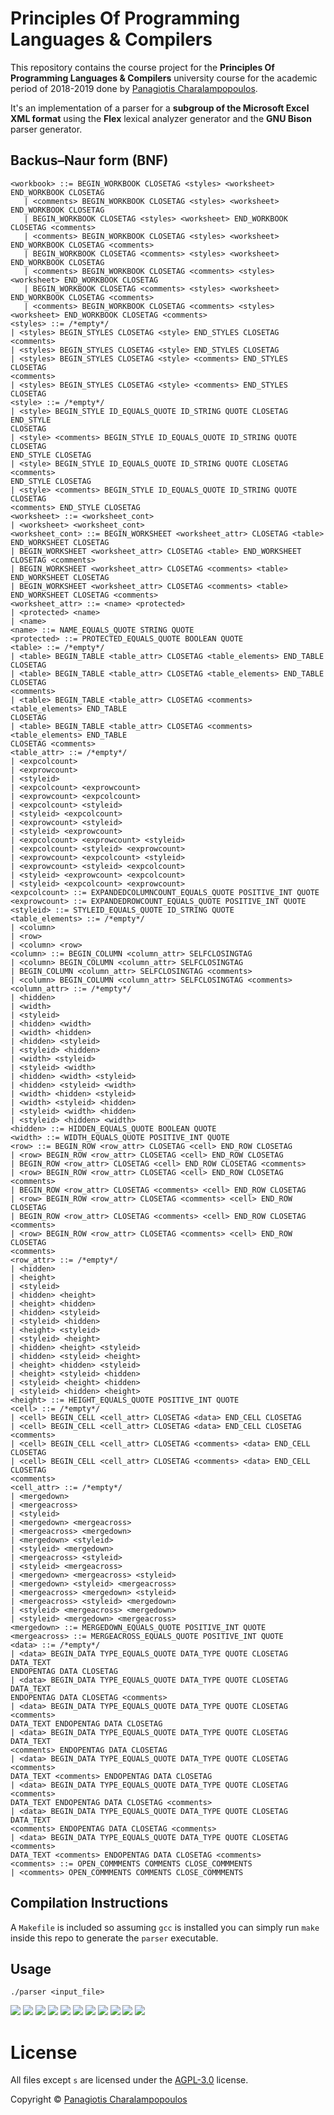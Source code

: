 # Principles Of Programming Languages & Compilers

This repository contains the course project for the **Principles Of Programming Languages & Compilers**
university course for the academic period of 2018-2019 done by <a
href="https://github.com/PARVD0XSVPR3ME">Panagiotis Charalampopoulos</a>.

It's an implementation of a parser for a **subgroup of the Microsoft Excel XML format** using the **Flex**
lexical analyzer generator and the **GNU Bison** parser generator.

## Backus–Naur form (BNF)

```
<workbook> ::= BEGIN_WORKBOOK CLOSETAG <styles> <worksheet> END_WORKBOOK CLOSETAG
   | <comments> BEGIN_WORKBOOK CLOSETAG <styles> <worksheet> END_WORKBOOK CLOSETAG
   | BEGIN_WORKBOOK CLOSETAG <styles> <worksheet> END_WORKBOOK CLOSETAG <comments>
   | <comments> BEGIN_WORKBOOK CLOSETAG <styles> <worksheet> END_WORKBOOK CLOSETAG <comments>
   | BEGIN_WORKBOOK CLOSETAG <comments> <styles> <worksheet> END_WORKBOOK CLOSETAG
   | <comments> BEGIN_WORKBOOK CLOSETAG <comments> <styles> <worksheet> END_WORKBOOK CLOSETAG
   | BEGIN_WORKBOOK CLOSETAG <comments> <styles> <worksheet> END_WORKBOOK CLOSETAG <comments>
   | <comments> BEGIN_WORKBOOK CLOSETAG <comments> <styles> <worksheet> END_WORKBOOK CLOSETAG <comments>
<styles> ::= /*empty*/
| <styles> BEGIN_STYLES CLOSETAG <style> END_STYLES CLOSETAG <comments>
| <styles> BEGIN_STYLES CLOSETAG <style> END_STYLES CLOSETAG
| <styles> BEGIN_STYLES CLOSETAG <style> <comments> END_STYLES CLOSETAG
<comments>
| <styles> BEGIN_STYLES CLOSETAG <style> <comments> END_STYLES CLOSETAG
<style> ::= /*empty*/
| <style> BEGIN_STYLE ID_EQUALS_QUOTE ID_STRING QUOTE CLOSETAG END_STYLE
CLOSETAG
| <style> <comments> BEGIN_STYLE ID_EQUALS_QUOTE ID_STRING QUOTE CLOSETAG
END_STYLE CLOSETAG
| <style> BEGIN_STYLE ID_EQUALS_QUOTE ID_STRING QUOTE CLOSETAG <comments>
END_STYLE CLOSETAG
| <style> <comments> BEGIN_STYLE ID_EQUALS_QUOTE ID_STRING QUOTE CLOSETAG
<comments> END_STYLE CLOSETAG
<worksheet> ::= <worksheet_cont>
| <worksheet> <worksheet_cont>
<worksheet_cont> ::= BEGIN_WORKSHEET <worksheet_attr> CLOSETAG <table>
END_WORKSHEET CLOSETAG
| BEGIN_WORKSHEET <worksheet_attr> CLOSETAG <table> END_WORKSHEET
CLOSETAG <comments>
| BEGIN_WORKSHEET <worksheet_attr> CLOSETAG <comments> <table>
END_WORKSHEET CLOSETAG
| BEGIN_WORKSHEET <worksheet_attr> CLOSETAG <comments> <table>
END_WORKSHEET CLOSETAG <comments>
<worksheet_attr> ::= <name> <protected>
| <protected> <name>
| <name>
<name> ::= NAME_EQUALS_QUOTE STRING QUOTE
<protected> ::= PROTECTED_EQUALS_QUOTE BOOLEAN QUOTE
<table> ::= /*empty*/
| <table> BEGIN_TABLE <table_attr> CLOSETAG <table_elements> END_TABLE CLOSETAG
| <table> BEGIN_TABLE <table_attr> CLOSETAG <table_elements> END_TABLE CLOSETAG
<comments>
| <table> BEGIN_TABLE <table_attr> CLOSETAG <comments> <table_elements> END_TABLE
CLOSETAG
| <table> BEGIN_TABLE <table_attr> CLOSETAG <comments> <table_elements> END_TABLE
CLOSETAG <comments>
<table_attr> ::= /*empty*/
| <expcolcount>
| <exprowcount>
| <styleid>
| <expcolcount> <exprowcount>
| <exprowcount> <expcolcount>
| <expcolcount> <styleid>
| <styleid> <expcolcount>
| <exprowcount> <styleid>
| <styleid> <exprowcount>
| <expcolcount> <exprowcount> <styleid>
| <expcolcount> <styleid> <exprowcount>
| <exprowcount> <expcolcount> <styleid>
| <exprowcount> <styleid> <expcolcount>
| <styleid> <exprowcount> <expcolcount>
| <styleid> <expcolcount> <exprowcount>
<expcolcount> ::= EXPANDEDCOLUMNCOUNT_EQUALS_QUOTE POSITIVE_INT QUOTE
<exprowcount> ::= EXPANDEDROWCOUNT_EQUALS_QUOTE POSITIVE_INT QUOTE
<styleid> ::= STYLEID_EQUALS_QUOTE ID_STRING QUOTE
<table_elements> ::= /*empty*/
| <column>
| <row>
| <column> <row>
<column> ::= BEGIN_COLUMN <column_attr> SELFCLOSINGTAG
| <column> BEGIN_COLUMN <column_attr> SELFCLOSINGTAG
| BEGIN_COLUMN <column_attr> SELFCLOSINGTAG <comments>
| <column> BEGIN_COLUMN <column_attr> SELFCLOSINGTAG <comments>
<column_attr> ::= /*empty*/
| <hidden>
| <width>
| <styleid>
| <hidden> <width>
| <width> <hidden>
| <hidden> <styleid>
| <styleid> <hidden>
| <width> <styleid>
| <styleid> <width>
| <hidden> <width> <styleid>
| <hidden> <styleid> <width>
| <width> <hidden> <styleid>
| <width> <styleid> <hidden>
| <styleid> <width> <hidden>
| <styleid> <hidden> <width>
<hidden> ::= HIDDEN_EQUALS_QUOTE BOOLEAN QUOTE
<width> ::= WIDTH_EQUALS_QUOTE POSITIVE_INT QUOTE
<row> ::= BEGIN_ROW <row_attr> CLOSETAG <cell> END_ROW CLOSETAG
| <row> BEGIN_ROW <row_attr> CLOSETAG <cell> END_ROW CLOSETAG
| BEGIN_ROW <row_attr> CLOSETAG <cell> END_ROW CLOSETAG <comments>
| <row> BEGIN_ROW <row_attr> CLOSETAG <cell> END_ROW CLOSETAG <comments>
| BEGIN_ROW <row_attr> CLOSETAG <comments> <cell> END_ROW CLOSETAG
| <row> BEGIN_ROW <row_attr> CLOSETAG <comments> <cell> END_ROW CLOSETAG
| BEGIN_ROW <row_attr> CLOSETAG <comments> <cell> END_ROW CLOSETAG <comments>
| <row> BEGIN_ROW <row_attr> CLOSETAG <comments> <cell> END_ROW CLOSETAG
<comments>
<row_attr> ::= /*empty*/
| <hidden>
| <height>
| <styleid>
| <hidden> <height>
| <height> <hidden>
| <hidden> <styleid>
| <styleid> <hidden>
| <height> <styleid>
| <styleid> <height>
| <hidden> <height> <styleid>
| <hidden> <styleid> <height>
| <height> <hidden> <styleid>
| <height> <styleid> <hidden>
| <styleid> <height> <hidden>
| <styleid> <hidden> <height>
<height> ::= HEIGHT_EQUALS_QUOTE POSITIVE_INT QUOTE
<cell> ::= /*empty*/
| <cell> BEGIN_CELL <cell_attr> CLOSETAG <data> END_CELL CLOSETAG
| <cell> BEGIN_CELL <cell_attr> CLOSETAG <data> END_CELL CLOSETAG <comments>
| <cell> BEGIN_CELL <cell_attr> CLOSETAG <comments> <data> END_CELL CLOSETAG
| <cell> BEGIN_CELL <cell_attr> CLOSETAG <comments> <data> END_CELL CLOSETAG
<comments>
<cell_attr> ::= /*empty*/
| <mergedown>
| <mergeacross>
| <styleid>
| <mergedown> <mergeacross>
| <mergeacross> <mergedown>
| <mergedown> <styleid>
| <styleid> <mergedown>
| <mergeacross> <styleid>
| <styleid> <mergeacross>
| <mergedown> <mergeacross> <styleid>
| <mergedown> <styleid> <mergeacross>
| <mergeacross> <mergedown> <styleid>
| <mergeacross> <styleid> <mergedown>
| <styleid> <mergeacross> <mergedown>
| <styleid> <mergedown> <mergeacross>
<mergedown> ::= MERGEDOWN_EQUALS_QUOTE POSITIVE_INT QUOTE
<mergeacross> ::= MERGEACROSS_EQUALS_QUOTE POSITIVE_INT QUOTE
<data> ::= /*empty*/
| <data> BEGIN_DATA TYPE_EQUALS_QUOTE DATA_TYPE QUOTE CLOSETAG DATA_TEXT
ENDOPENTAG DATA CLOSETAG
| <data> BEGIN_DATA TYPE_EQUALS_QUOTE DATA_TYPE QUOTE CLOSETAG DATA_TEXT
ENDOPENTAG DATA CLOSETAG <comments>
| <data> BEGIN_DATA TYPE_EQUALS_QUOTE DATA_TYPE QUOTE CLOSETAG <comments>
DATA_TEXT ENDOPENTAG DATA CLOSETAG
| <data> BEGIN_DATA TYPE_EQUALS_QUOTE DATA_TYPE QUOTE CLOSETAG DATA_TEXT
<comments> ENDOPENTAG DATA CLOSETAG
| <data> BEGIN_DATA TYPE_EQUALS_QUOTE DATA_TYPE QUOTE CLOSETAG <comments>
DATA_TEXT <comments> ENDOPENTAG DATA CLOSETAG
| <data> BEGIN_DATA TYPE_EQUALS_QUOTE DATA_TYPE QUOTE CLOSETAG <comments>
DATA_TEXT ENDOPENTAG DATA CLOSETAG <comments>
| <data> BEGIN_DATA TYPE_EQUALS_QUOTE DATA_TYPE QUOTE CLOSETAG DATA_TEXT
<comments> ENDOPENTAG DATA CLOSETAG <comments>
| <data> BEGIN_DATA TYPE_EQUALS_QUOTE DATA_TYPE QUOTE CLOSETAG <comments>
DATA_TEXT <comments> ENDOPENTAG DATA CLOSETAG <comments>
<comments> ::= OPEN_COMMMENTS COMMENTS CLOSE_COMMMENTS
| <comments> OPEN_COMMMENTS COMMENTS CLOSE_COMMMENTS
```


## Compilation Instructions
A `Makefile` is included so assuming `gcc` is installed you can simply run `make` inside this repo to generate
the `parser` executable.

## Usage

`./parser <input_file>`

![](img/2022.02.01-02.58.43.screenshot.png)
![](img/2022.02.01-02.59.46.screenshot.png)
![](img/2022.02.01-03.00.21.screenshot.png)
![](img/2022.02.01-03.00.44.screenshot.png)
![](img/2022.02.01-03.01.53.screenshot.png)
![](img/2022.02.01-03.02.41.screenshot.png)
![](img/2022.02.01-03.03.13.screenshot.png)
![](img/2022.02.01-03.04.21.screenshot.png)
![](img/2022.02.01-03.04.41.screenshot.png)
![](img/2022.02.01-03.04.56.screenshot.png)
![](img/2022.02.01-03.05.23.screenshot.png)

# License
All files except `s` are licensed under the
[AGPL-3.0](https://www.gnu.org/licenses/agpl-3.0.en.html) license.

Copyright © <a href="https://github.com/PARVD0XSVPR3ME">Panagiotis Charalampopoulos</a>
